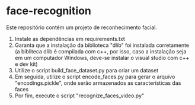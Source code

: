 # face-recognition

Este repositório contém um projeto de reconhecimento facial.

1. Instale as dependências em requirements.txt
2. Garanta que a instalação da biblioteca "dlib" foi instalada corretamente (a bibliteca dlib é compilada com c++, por isso, caso a instalação seja em um computador Windows, deve-se instalar o visual studio com c++ e dev kit)
3. Utilize o script build_face_dataset.py para criar um dataset
4. Em seguida, utilize o script encode_faces.py para gerar o arquivo "encodings.pickle", onde serão armazenados as características das faces
5. Por fim, execute o script "recognize_faces_video.py"
